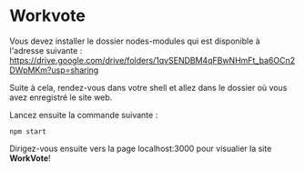 # Workvote

Vous devez installer le dossier nodes-modules qui est disponible à l'adresse suivante : https://drive.google.com/drive/folders/1qvSENDBM4qFBwNHmFt_ba6OCn2DWpMKm?usp=sharing

Suite à cela, rendez-vous dans votre shell et allez dans le dossier où vous avez enregistré le site web.

Lancez ensuite la commande suivante :

`npm start`

Dirigez-vous ensuite vers la page localhost:3000 pour visualier la site <strong>WorkVote</strong>! 
